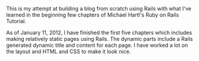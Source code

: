 This is my attempt at building a blog from scratch using Rails with what I've learned in the beginning few chapters of Michael Hartl's Ruby on Rails Tutorial.

As of January 11, 2012, I have finished the first five chapters which includes making relatively static pages using Rails. The dynamic parts include a Rails generated dynamic title and content for each page. I have worked a lot on the layout and HTML and CSS to make it look nice.
